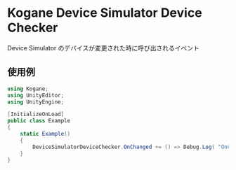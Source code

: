 # Kogane Device Simulator Device Checker

Device Simulator のデバイスが変更された時に呼び出されるイベント

## 使用例

```csharp
using Kogane;
using UnityEditor;
using UnityEngine;

[InitializeOnLoad]
public class Example
{
    static Example()
    {
        DeviceSimulatorDeviceChecker.OnChanged += () => Debug.Log( "OnChangeDevice" );
    }
}
```